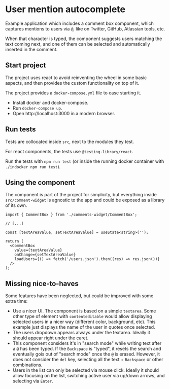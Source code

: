 # User mention autocomplete

Example application which includes a comment box component, which captures mentions to users via `@`, like on Twitter, GitHub, Atlassian tools, etc.

When that character is typed, the component suggests users matching the text coming next, and one of them can be selected and automatically inserted in the comment.

## Start project

The project uses react to avoid reinventing the wheel in some basic aspects, and then provides the custom functionality on top of it.

The project provides a `docker-compose.yml` file to ease starting it.

* Install docker and docker-compose.
* Run `docker-compose up`.
* Open http://localhost:3000 in a modern browser.

## Run tests

Tests are collocated inside `src`, next to the modules they test.

For react components, the tests use `@testing-library/react`.

Run the tests with `npm run test` (or inside the running docker container with `./indocker npm run test`).

## Using the component

The component is part of the project for simplicity, but everything inside `src/comment-widget` is agnostic to the app and could be exposed as a library of its own.

```tsx
import { CommentBox } from './comments-widget/CommentBox';

// [...]

const [textAreaValue, setTextAreaValue] = useState<string>('');

return (
  <CommentBox
    value={textAreaValue}
    onChange={setTextAreaValue}
    loadUsers={() => fetch('/users.json').then((res) => res.json())}
  />
);
```

## Missing nice-to-haves

Some features have been neglected, but could be improved with some extra time:

* Use a nicer UI. The component is based on a simple `textarea`. Some other type of element with `contenteditable` would allow displaying selected users in a nicer way (different color, background, etc). This example just displays the name of the user in quotes once selected.
* The users dropdown appears always under the textarea. Ideally it should appear right under the caret.
* This component considers it's in "search mode" while writing text after a `@` has been typed. If the `Backspace` is "typed", it resets the search and eventually gois out of "search mode" once the `@` is erased. However, it does not consider the `del` key, selecting all the text + `Backspace` or other combinations.
* Users in the list can only be selected via mouse click. Ideally it should allow focusing on the list, switching active user via up/down arrows, and selecting via `Enter`.
